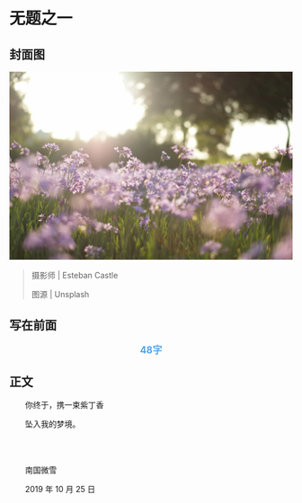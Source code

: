 # 无题之一

## 封面图

![](https://raw.githubusercontent.com/TinySnow/GithubImageHosting/main/blog/articles/poems/esteban-castle-MCJE6Zd0cLs-unsplash.jpg)

> 摄影师 | Esteban Castle
>
> 图源 | Unsplash

## 写在前面

<p style="color:#50a3eb; text-align:center; font-weight:bold; font-size:larger;">48字</p>

## 正文

　　你终于，携一束紫丁香

　　坠入我的梦境。

<br>

<br>

　　南国微雪

　　2019 年 10 月 25 日